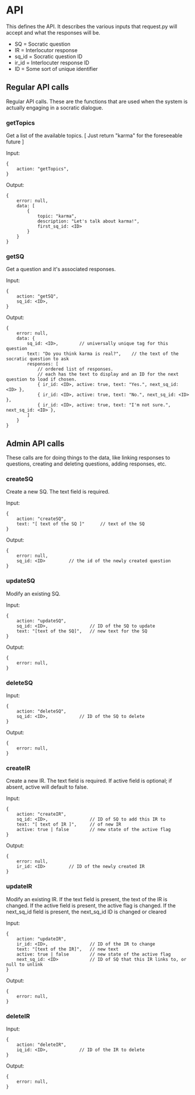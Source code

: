 
# API

This defines the API.
It describes the various inputs that request.py will accept and what the responses
will be.

* SQ = Socratic question
* IR = Interlocutor response
* sq_id = Socratic question ID
* ir_id = Interlocuter response ID
* ID = Some sort of unique identifier



## Regular API calls

Regular API calls.
These are the functions that are used when the system is actually engaging in a
socratic dialogue.


### getTopics

Get a list of the available topics.  [ Just return "karma" for the foreseeable future ]

Input:

	{
		action: "getTopics",
	}

Output:

	{
		error: null,
		data: [
			{
				topic: "karma",	
				description: "Let's talk about karma!",
				first_sq_id: <ID>
			}
		}
	}


### getSQ

Get a question and it's associated responses.

Input:

	{
		action: "getSQ",
		sq_id: <ID>,
	}

Output:

	{
		error: null,
		data: {
			sq_id: <ID>,		// universally unique tag for this question
			text: "Do you think karma is real?",	// the text of the socratic question to ask
			responses: [	
				// ordered list of responses.
				// each has the text to display and an ID for the next question to load if chosen.
				{ ir_id: <ID>, active: true, text: "Yes.", next_sq_id: <ID> },
				{ ir_id: <ID>, active: true, text: "No.", next_sq_id: <ID> },
				{ ir_id: <ID>, active: true, text: "I'm not sure.", next_sq_id: <ID> },
			]
		}
	}


## Admin API calls

These calls are for doing things to the data, like linking responses to questions, 
creating and deleting questions, adding responses, etc.


### createSQ

Create a new SQ.
The text field is required.

Input:

	{
		action: "createSQ",
		text: "[ text of the SQ ]"		// text of the SQ
	}

Output:

	{
		error: null,
		sq_id: <ID>			// the id of the newly created question
	}


### updateSQ

Modify an existing SQ.

Input:

	{
		action: "updateSQ",
		sq_id: <ID>,				// ID of the SQ to update
		text: "[text of the SQ]",	// new text for the SQ
	}

Output:

	{
		error: null,
	}


### deleteSQ

Input:

	{
		action: "deleteSQ",
		sq_id: <ID>,			// ID of the SQ to delete
	}

Output:

	{
		error: null,
	}


### createIR

Create a new IR.
The text field is required.
If active field is optional; if absent, active will default to false.

Input:

	{
		action: "createIR",
		sq_id: <ID>,				// ID of SQ to add this IR to
		text: "[ text of IR ]",		// of new IR
		active: true | false		// new state of the active flag
	}

Output:

	{
		error: null,
		ir_id: <ID>			// ID of the newly created IR
	}


### updateIR

Modify an existing IR.
If the text field is present, the text of the IR is changed.
If the active field is present, the active flag is changed.
If the next_sq_id field is present, the next_sq_id ID is changed or cleared

Input:

	{
		action: "updateIR",
		ir_id: <ID>,				// ID of the IR to change
		text: "[text of the IR]",	// new text
		active: true | false		// new state of the active flag
		next_sq_id: <ID>			// ID of SQ that this IR links to, or null to unlink
	}

Output:

	{
		error: null,
	}


### deleteIR

Input:

	{
		action: "deleteIR",
		iq_id: <ID>,			// ID of the IR to delete
	}

Output:

	{
		error: null,
	}


